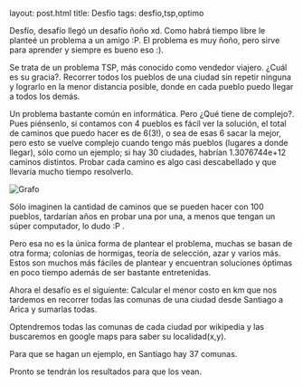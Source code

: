 layout: post.html
title: Desfio
tags: desfio,tsp,optimo

Desfío, desafío llegó un desafío ñoño xd. Como habrá tiempo libre le planteé un problema a un amigo :P. El problema es muy ñoño, pero sirve para aprender y siempre es bueno eso :).

Se trata de un problema TSP, más conocido como vendedor viajero. ¿Cuál es su gracia?. Recorrer todos los pueblos de una ciudad sin repetir ninguna y lograrlo en la menor distancia posible, donde en cada pueblo puedo llegar a todos los demás.

Un problema bastante común en informática. Pero ¿Qué tiene de complejo?. Pues piénsenlo, si contamos con 4 pueblos es fácil ver la solución, el total de caminos que puedo hacer es de 6(3!), o sea de esas 6 sacar la mejor, pero esto se vuelve complejo cuando tengo más pueblos (lugares a donde llegar), sólo como un ejemplo; si hay 30 ciudades, habrían 1.3076744e+12 caminos distintos. Probar cada camino es algo casi descabellado y que llevaría mucho tiempo resolverlo. 

![Grafo](http://alumnos.informatica.utem.cl/~srocha/imagenes/Desafio/grafo.jpg "Ejemplo")

Sólo imaginen la cantidad de caminos que se pueden hacer con 100 pueblos, tardarían años en probar una por una, a menos que tengan un súper computador, lo dudo :P .

Pero esa no es la única forma de plantear el problema, muchas se basan de otra forma; colonias de hormigas, teoría de selección, azar y varios más. Estos son muchos más fáciles de plantear y encuentran soluciones óptimas en poco tiempo además de ser bastante entretenidas.

Ahora el desafío es el siguiente: Calcular el menor costo en km que nos tardemos en recorrer todas las comunas de una ciudad desde Santiago a Arica y sumarlas todas.

Optendremos todas las comunas de cada ciudad por wikipedia y las buscaremos en google maps para saber su localidad(x,y).

Para que se hagan un ejemplo, en Santiago hay 37 comunas.

Pronto se tendrán los resultados para que los vean.
